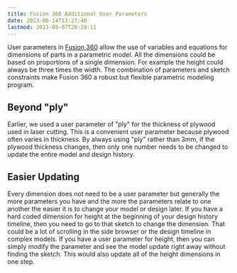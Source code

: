 ```yaml
---
title: Fusion 360 Additional User Parameters
date: 2023-06-14T13:27:40
lastmod: 2023-09-07T20:29:11
---
```


User parameters in [Fusion 360](fusion-360.md) allow the use of variables and equations for dimensions of parts in a parametric model. All the dimensions could be based on proportions of a single dimension. For example the height could always be three times the width. The combination of parameters and sketch constraints make Fusion 360 a robust but flexible parametric modeling program.

## Beyond "ply"

Earlier, we used a user parameter of "ply" for the thickness of plywood used in laser cutting. This is a convenient user parameter because plywood often varies in thickness. By always using "ply" rather than 3mm, if the plywood thickness changes, then only one number needs to be changed to update the entire model and design history.

## Easier Updating

Every dimension does not need to be a user parameter but generally the more parameters you have and the more the parameters relate to one another the easier it is to change your model or design later. If you have a hard coded dimension for height at the beginning of your design history timeline, then you need to go to that sketch to change the dimension. That could be a lot of scrolling in the side browser or the design timeline in complex models. If you have a user parameter for height, then you can simply modify the parameter and see the model update right away without finding the sketch. This would also update all of the height dimensions in one step.

